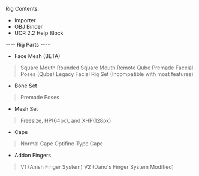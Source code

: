 Rig Contents:

- Importer
- OBJ Binder
- UCR 2.2 Help Block

---- Rig Parts ----

- Face Mesh (BETA)
> Square Mouth
> Rounded Square Mouth
> Remote Qube
> Premade Faceial Poses (Qube)
> Legacy Facial Rig Set (Incompatible with most features)

- Bone Set
> Premade Poses

- Mesh Set
> Freesize, HP(64px), and XHP(128px)

- Cape
> Normal Cape
> Optifine-Type Cape

- Addon Fingers
> V1 (Anish Finger System)
> V2 (Dano's Finger System Modified)
